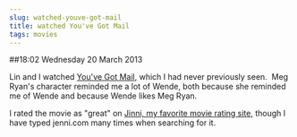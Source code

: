 ```yaml
---
slug: watched-youve-got-mail
title: watched You've Got Mail
tags: movies
---
```


##18:02 Wednesday 20 March 2013

Lin and I watched [You've Got Mail](http://www.jinni.com/movies/youve-got-mail/), which I had never previously seen.  Meg Ryan's character reminded me a lot of Wende, both because she reminded me of Wende and because Wende likes Meg Ryan.

I rated the movie as "great" on [Jinni, my favorite movie rating site](http://www.jinni.com/), though I have typed jenni.com many times when searching for it.


